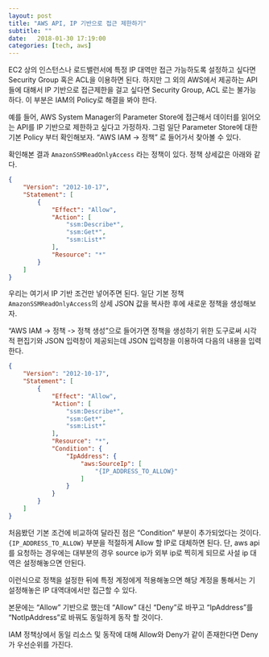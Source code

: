 ```yaml
---
layout: post
title: "AWS API, IP 기반으로 접근 제한하기"
subtitle: ""
date:   2018-01-30 17:19:00
categories: [tech, aws]
---
```


EC2 상의 인스턴스나 로드밸런서에 특정 IP 대역만 접근 가능하도록 설정하고 싶다면 Security Group 혹은 ACL을 이용하면 된다. 하지만 그 외의 AWS에서 제공하는 API 들에 대해서 IP 기반으로 접근제한을 걸고 싶다면 Security Group, ACL 로는 불가능하다. 이 부분은 IAM의 Policy로 해결을 봐야 한다.

예를 들어, AWS System Manager의 Parameter Store에 접근해서 데이터를 읽어오는 API를 IP 기반으로 제한하고 싶다고 가정하자. 
그럼 일단 Parameter Store에 대한 기본 Policy 부터 확인해보자.
“AWS IAM -> 정책” 로 들어가서 찾아볼 수 있다.

확인해본 결과 `AmazonSSMReadOnlyAccess` 라는 정책이 있다. 정책 상세값은 아래와 같다.

```json
{
    "Version": "2012-10-17",
    "Statement": [
        {
            "Effect": "Allow",
            "Action": [
                "ssm:Describe*",
                "ssm:Get*",
                "ssm:List*"
            ],
            "Resource": "*"
        }
    ]
}
```
우리는 여기서 IP 기반 조건만 넣어주면 된다.
일단 기본 정책 `AmazonSSMReadOnlyAccess`의 상세 JSON 값을 복사한 후에 새로운 정책을 생성해보자.

“AWS IAM -> 정책 -> 정책 생성”으로 들어가면 정책을 생성하기 위한 도구로써 시각적 편집기와 JSON 입력창이 제공되는데 JSON 입력창을 이용하여 다음의 내용을 입력한다.

```json
{
    "Version": "2012-10-17",
    "Statement": [
        {
            "Effect": "Allow",
            "Action": [
                "ssm:Describe*",
                "ssm:Get*",
                "ssm:List*"
            ],
            "Resource": "*",
            "Condition": {
                "IpAddress": {
                    "aws:SourceIp": [
                        "{IP_ADDRESS_TO_ALLOW}"
                    ]
                }
            }
        }
    ]
}
```

처음봤던 기본 조건에 비교하여 달라진 점은 “Condition” 부분이 추가되었다는 것이다. `{IP_ADDRESS_TO_ALLOW}` 부분을 적절하게 Allow 할 IP로 대체하면 된다. 
단, aws api를 요청하는 경우에는 대부분의 경우 source ip가 외부 ip로 찍히게 되므로 사설 ip 대역은 설정해놓으면 안된다.

이런식으로 정책을 설정한 뒤에 특정 계정에게 적용해놓으면 해당 계정을 통해서는 기 설정해놓은 IP 대역대에서만 접근할 수 있다. 

본문에는 “Allow” 기반으로 했는데 “Allow” 대신 “Deny”로 바꾸고 “IpAddress”를 “NotIpAddress”로 바꿔도 동일하게 동작 할 것이다.

IAM 정책상에서 동일 리소스 및 동작에 대해 Allow와 Deny가 같이 존재한다면 Deny가 우선순위를 가진다.

